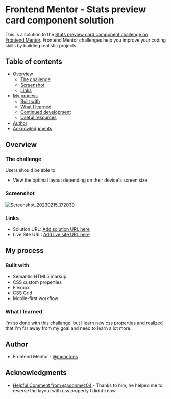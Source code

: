 # Frontend Mentor - Stats preview card component solution

This is a solution to the [Stats preview card component challenge on Frontend Mentor](https://www.frontendmentor.io/challenges/stats-preview-card-component-8JqbgoU62). Frontend Mentor challenges help you improve your coding skills by building realistic projects. 

## Table of contents

- [Overview](#overview)
  - [The challenge](#the-challenge)
  - [Screenshot](#screenshot)
  - [Links](#links)
- [My process](#my-process)
  - [Built with](#built-with)
  - [What I learned](#what-i-learned)
  - [Continued development](#continued-development)
  - [Useful resources](#useful-resources)
- [Author](#author)
- [Acknowledgments](#acknowledgments)

## Overview

### The challenge

Users should be able to:

- View the optimal layout depending on their device's screen size

### Screenshot

![Screenshot_20230215_172039](https://user-images.githubusercontent.com/113872381/218986840-5bb89a06-1970-4075-9965-9611b05920f3.png)

### Links

- Solution URL: [Add solution URL here](https://your-solution-url.com)
- Live Site URL: [Add live site URL here](https://your-live-site-url.com)

## My process

### Built with

- Semantic HTML5 markup
- CSS custom properties
- Flexbox
- CSS Grid
- Mobile-first workflow

### What I learned

I'm so done with this challange. but I learn new css properties and realized that I'm far away from my goal and need to learn a lot more.

## Author

- Frontend Mentor - [@meantoes](https://www.frontendmentor.io/profile/meantoes)

## Acknowledgments

- [Helpful Comment from @adonmez04](https://www.frontendmentor.io/solutions/fem3statspreviewcardcomponentv21-the-mobile-first-solution-xI-gTwSLwB#comment-63e9d13931518486b3e3747a) - Thanks to him, he helped me to reverse the layout with css property I didnt know

